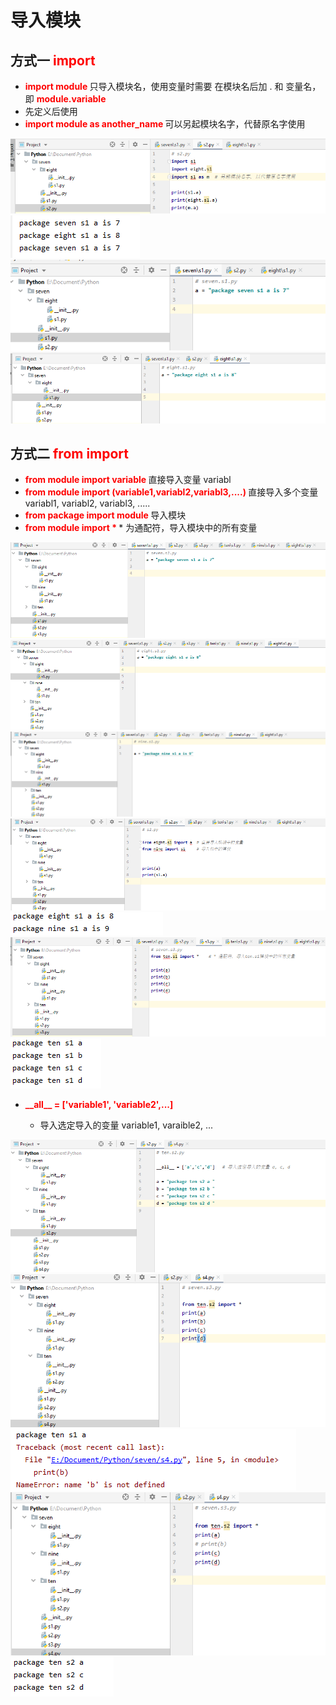 # **导入模块**


## 方式一 **<font color="red"> import </font>**

- **<font color="red"> import module </font>** 只导入模块名，使用变量时需要 在模块名后加 . 和 变量名，即 **<font color="red"> module.variable </font>**
- 先定义后使用
- **<font color="red"> import module as another_name </font>** 可以另起模块名字，代替原名字使用

![](Picture/6.2.png)
![](Picture/6.3.png)
![](Picture/6.4.png)
![](Picture/6.5.png)

## 方式二 **<font color="red"> from import </font>**

- **<font color="red"> from module import variable </font>** 直接导入变量 variabl
- **<font color="red"> from module import (variable1,variabl2,variabl3,....) </font>** 直接导入多个变量 variabl1, variabl2, variabl3, .....
- **<font color="red"> from package import module </font>**  导入模块
- **<font color="red"> from module import * </font>**   \*  为通配符，导入模块中的所有变量

![](Picture/6.6.png)
![](Picture/6.7.png)
![](Picture/6.8.png)
![](Picture/6.9.png)
![](Picture/6.10.png)
![](Picture/6.11.png)
![](Picture/6.12.png)

- **<font color="red"> \_\_all\_\_ = ['variable1', 'variable2',...] </font>**

    -   导入选定导入的变量 variable1, varaible2, ...

![](Picture/6.13.png)
![](Picture/6.14.png)
![](Picture/6.15.png)
![](Picture/6.16.png)
![](Picture/6.17.png)

